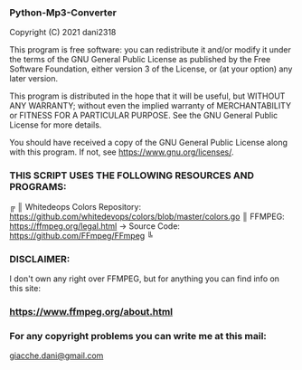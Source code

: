   ### Python-Mp3-Converter

  Copyright (C) 2021 dani2318

  This program is free software: you can redistribute it and/or modify
  it under the terms of the GNU General Public License as published by
  the Free Software Foundation, either version 3 of the License, or
  (at your option) any later version.

  This program is distributed in the hope that it will be useful,
  but WITHOUT ANY WARRANTY; without even the implied warranty of
  MERCHANTABILITY or FITNESS FOR A PARTICULAR PURPOSE.  See the
  GNU General Public License for more details.

  You should have received a copy of the GNU General Public License
  along with this program.  If not, see <https://www.gnu.org/licenses/>.

  ### THIS SCRIPT USES THE FOLLOWING RESOURCES AND PROGRAMS:
  ╔
  ║   Whitedeops Colors Repository: https://github.com/whitedevops/colors/blob/master/colors.go
  ║   FFMPEG: https://ffmpeg.org/legal.html -> Source Code: https://github.com/FFmpeg/FFmpeg
  ╚

  ### DISCLAIMER:
  I don't own any right over FFMPEG, but for anything you can find info on this site:
  ### https://www.ffmpeg.org/about.html

  ### For any copyright problems you can write me at this mail:
  giacche.dani@gmail.com 

